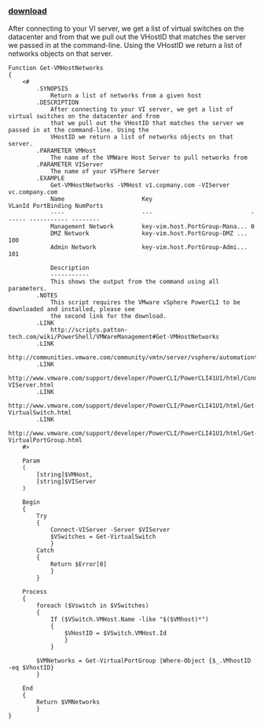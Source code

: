 ﻿---
pid:            2716
parent:         0
children:       
poster:         Jeff Patton
title:          
date:           2011-06-08 07:36:23
description:    After connecting to your VI server, we get a list of virtual switches on the datacenter and from that we pull out the VHostID that matches the server we passed in at the command-line. Using the VHostID we return a list of networks objects on that server.
format:         posh
---

# 

### [download](2716.ps1)  

After connecting to your VI server, we get a list of virtual switches on the datacenter and from that we pull out the VHostID that matches the server we passed in at the command-line. Using the VHostID we return a list of networks objects on that server.

```posh
Function Get-VMHostNetworks
{
    <#
        .SYNOPSIS
            Return a list of networks from a given host
        .DESCRIPTION
            After connecting to your VI server, we get a list of virtual switches on the datacenter and from
            that we pull out the VHostID that matches the server we passed in at the command-line. Using the
            VHostID we return a list of networks objects on that server.
        .PARAMETER VMHost
            The name of the VMWare Host Server to pull networks from
        .PARAMETER VIServer
            The name of your VSPhere Server
        .EXAMPLE
            Get-VMHostNetworks -VMHost v1.copmany.com -VIServer vc.company.com
            Name                      Key                            VLanId PortBinding NumPorts
            ----                      ---                            ------ ----------- --------
            Management Network        key-vim.host.PortGroup-Mana... 0
            DMZ Network               key-vim.host.PortGroup-DMZ ... 100
            Admin Network             key-vim.host.PortGroup-Admi... 101

            Description
            -----------
            This shows the output from the command using all parameters.
        .NOTES
            This script requires the VMware vSphere PowerCLI to be downloaded and installed, please see
            the second link for the download.
        .LINK
            http://scripts.patton-tech.com/wiki/PowerShell/VMWareManagement#Get-VMHostNetworks
        .LINK
            http://communities.vmware.com/community/vmtn/server/vsphere/automationtools/powercli
        .LINK
            http://www.vmware.com/support/developer/PowerCLI/PowerCLI41U1/html/Connect-VIServer.html
        .LINK
            http://www.vmware.com/support/developer/PowerCLI/PowerCLI41U1/html/Get-VirtualSwitch.html
        .LINK
            http://www.vmware.com/support/developer/PowerCLI/PowerCLI41U1/html/Get-VirtualPortGroup.html
    #>
    
    Param
    (
        [string]$VMHost,
        [string]$VIServer
    )
    
    Begin
    {
        Try
        {
            Connect-VIServer -Server $VIServer
            $VSwitches = Get-VirtualSwitch
            }
        Catch
        {
            Return $Error[0]
            }
        }

    Process
    {
        foreach ($Vswitch in $VSwitches)
        {
            If ($VSwitch.VMHost.Name -like "$($VMhost)*")
            {
                $VHostID = $VSwitch.VMHost.Id
                }
            }

        $VMNetworks = Get-VirtualPortGroup |Where-Object {$_.VMhostID -eq $VhostID}
        }

    End
    {
        Return $VMNetworks
        }
}
```
